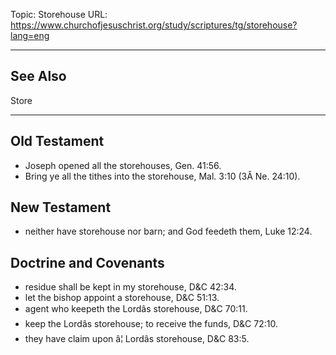 Topic: Storehouse
URL: https://www.churchofjesuschrist.org/study/scriptures/tg/storehouse?lang=eng

---

## See Also

Store

---

## Old Testament

- Joseph opened all the storehouses, Gen. 41:56.
- Bring ye all the tithes into the storehouse, Mal. 3:10 (3Â Ne. 24:10).

## New Testament

- neither have storehouse nor barn; and God feedeth them, Luke 12:24.

## Doctrine and Covenants

- residue shall be kept in my storehouse, D&C 42:34.
- let the bishop appoint a storehouse, D&C 51:13.
- agent who keepeth the Lordâs storehouse, D&C 70:11.
- keep the Lordâs storehouse; to receive the funds, D&C 72:10.
- they have claim upon â¦ Lordâs storehouse, D&C 83:5.

